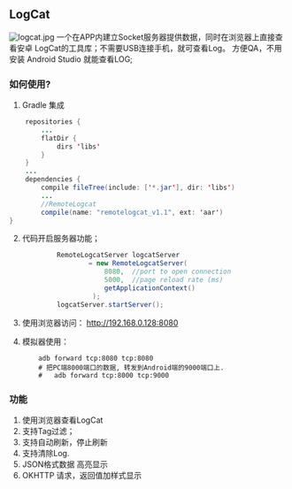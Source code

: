 ## LogCat
![logcat.jpg](/image/logcat.jpg)
一个在APP内建立Socket服务器提供数据，同时在浏览器上直接查看安卓 LogCat的工具库；不需要USB连接手机，就可查看Log。 方便QA，不用安装 Android Studio 就能查看LOG;

### 如何使用?
  1. Gradle 集成
 ```java
     repositories {
         ...
         flatDir {
             dirs 'libs' 
         }
     }
     ...
     dependencies {
         compile fileTree(include: ['*.jar'], dir: 'libs')
         ...
         //RemoteLogcat
         compile(name: "remotelogcat_v1.1", ext: 'aar')
 }
 ```
 2. 代码开启服务器功能；
 ```java
             RemoteLogcatServer logcatServer 
                     = new RemoteLogcatServer(
                         8080,  //port to open connection
                         5000,  //page reload rate (ms)
                         getApplicationContext()
                      );
             logcatServer.startServer();
 ```
 3. 使用浏览器访问： http://192.168.0.128:8080
 4. 模拟器使用： 
 
    ```
        adb forward tcp:8080 tcp:8080
        # 把PC端8000端口的数据, 转发到Android端的9000端口上.
        #   adb forward tcp:8000 tcp:9000
    ```
    
    
### 功能
  1. 使用浏览器查看LogCat
  2. 支持Tag过滤；
  3. 支持自动刷新，停止刷新
  4. 支持清除Log.
  5. JSON格式数据 高亮显示
  6. OKHTTP 请求，返回值加样式显示
  
